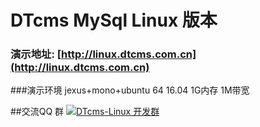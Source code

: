 # DTcms MySql Linux 版本
### 演示地址: [http://linux.dtcms.com.cn](http://linux.dtcms.com.cn)
###演示环境 jexus+mono+ubuntu 64 16.04 1G内存 1M带宽 

##交流QQ 群 <a target="_blank" href="//shang.qq.com/wpa/qunwpa?idkey=0c829841d51ffe0ef3febedc5e3c538deacfc42903092fc04324fe4c78b7f8c6"><img border="0" src="//pub.idqqimg.com/wpa/images/group.png" alt="DTcms-Linux 开发群" title="DTcms-Linux 开发群"></a>
